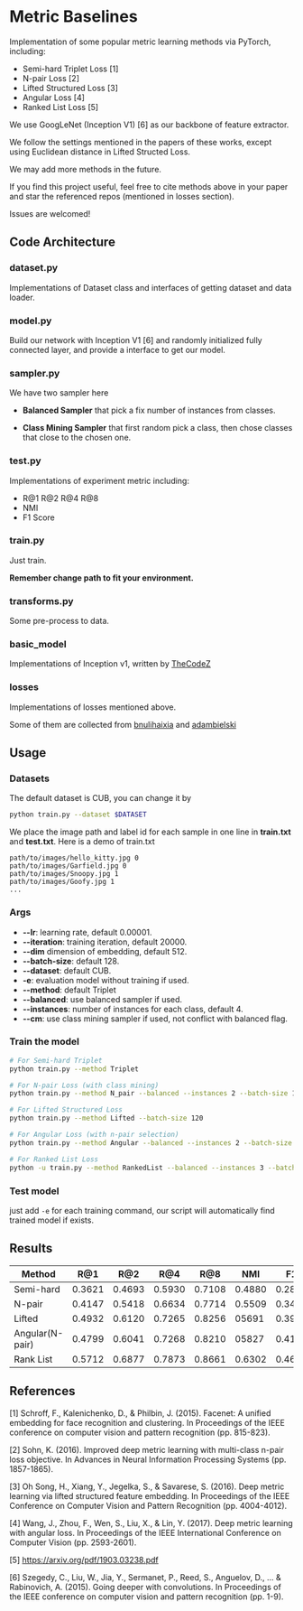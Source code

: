 # Metric Baselines

Implementation of some popular metric learning methods via PyTorch, including:

- Semi-hard Triplet Loss [1]
- N-pair Loss [2]
- Lifted Structured Loss [3]
- Angular Loss [4]
- Ranked List Loss [5]

We use GoogLeNet (Inception V1) [6] as our backbone of feature extractor.

We follow the settings mentioned in the papers of these works,
except using Euclidean distance in Lifted Structed Loss.

We may add more methods in the future.

If you find this project useful, feel free to cite methods above in your paper and star the referenced repos (mentioned in losses section).

Issues are welcomed!

## Code Architecture

### dataset.py

Implementations of Dataset class and interfaces of getting dataset and data loader.

### model.py

Build our network with Inception V1 [6] and randomly initialized fully connected layer, and provide a interface to get our model.

### sampler.py

We have two sampler here

- **Balanced Sampler** that pick a fix number of instances from classes.

- **Class Mining Sampler** that first random pick a class, then chose classes that close to the chosen one.

### test.py

Implementations of experiment metric including:

- R@1 R@2 R@4 R@8
- NMI
- F1 Score

### train.py

Just train.

**Remember change path to fit your environment.**

### transforms.py

Some pre-process to data.

### basic_model

Implementations of Inception v1, written by [TheCodeZ](https://github.com/TheCodez/vision/releases/tag/1.0)

### losses

Implementations of losses mentioned above.

Some of them are collected from [bnulihaixia](https://github.com/bnulihaixia/Deep_metric) and [adambielski](https://github.com/adambielski/siamese-triplet)

## Usage
### Datasets

The default dataset is CUB, you can change it by

```bash
python train.py --dataset $DATASET
```

We place the image path and label id for each sample in one line in **train.txt** and **test.txt**.
Here is a demo of train.txt

```
path/to/images/hello_kitty.jpg 0
path/to/images/Garfield.jpg 0
path/to/images/Snoopy.jpg 1
path/to/images/Goofy.jpg 1
...
```

### Args

- **--lr**: learning rate, default 0.00001.
- **--iteration**: training iteration, default 20000.
- **--dim** dimension of embedding, default 512.
- **--batch-size**: default 128.
- **--dataset**: default CUB.
- **-e**: evaluation model without training if used.
- **--method**: default Triplet
- **--balanced**: use balanced sampler if used.
- **--instances**: number of instances for each class, default 4.
- **--cm**: use class mining sampler if used, not conflict with balanced flag.

### Train the model

```bash
# For Semi-hard Triplet
python train.py --method Triplet

# For N-pair Loss (with class mining)
python train.py --method N_pair --balanced --instances 2 --batch-size 120 --cm

# For Lifted Structured Loss
python train.py --method Lifted --batch-size 120

# For Angular Loss (with n-pair selection)
python train.py --method Angular --balanced --instances 2 --batch-size 120

# For Ranked List Loss
python -u train.py --method RankedList --balanced --instances 3 --batch-size 180

```

### Test model

just add `-e` for each training command, our script
will automatically find trained model if exists.

## Results

| Method          | R@1    | R@2    | R@4    | R@8    | NMI    | F1     |
| --------------- | ------ | ------ | ------ | ------ | ------ | ------ |
| Semi-hard       | 0.3621 | 0.4693 | 0.5930 | 0.7108 | 0.4880 | 0.2807 |
| N-pair          | 0.4147 | 0.5418 | 0.6634 | 0.7714 | 0.5509 | 0.3475 |
| Lifted          | 0.4932 | 0.6120 | 0.7265 | 0.8256 | 05691  | 0.3902 |
| Angular(N-pair) | 0.4799 | 0.6041 | 0.7268 | 0.8210 | 05827  | 0.4136 |
| Rank List       | 0.5712 | 0.6877 | 0.7873 | 0.8661 | 0.6302 | 0.4647 |

## References

[1] Schroff, F., Kalenichenko, D., & Philbin, J. (2015). Facenet: A unified embedding for face recognition and clustering. In Proceedings of the IEEE conference on computer vision and pattern recognition (pp. 815-823).

[2] Sohn, K. (2016). Improved deep metric learning with multi-class n-pair loss objective. In Advances in Neural Information Processing Systems (pp. 1857-1865).

[3] Oh Song, H., Xiang, Y., Jegelka, S., & Savarese, S. (2016). Deep metric learning via lifted structured feature embedding. In Proceedings of the IEEE Conference on Computer Vision and Pattern Recognition (pp. 4004-4012).

[4] Wang, J., Zhou, F., Wen, S., Liu, X., & Lin, Y. (2017). Deep metric learning with angular loss. In Proceedings of the IEEE International Conference on Computer Vision (pp. 2593-2601).

[5] https://arxiv.org/pdf/1903.03238.pdf

[6] Szegedy, C., Liu, W., Jia, Y., Sermanet, P., Reed, S., Anguelov, D., ... & Rabinovich, A. (2015). Going deeper with convolutions. In Proceedings of the IEEE conference on computer vision and pattern recognition (pp. 1-9).
